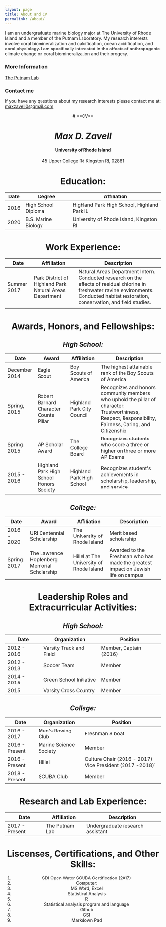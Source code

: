 ```yaml
---
layout: page
title: About and CV
permalink: /about/
---
```


I am an undergraduate marine biology major at The University of Rhode Island and a member of the Putnam Laboratory. My research interests involve coral biomineralization and calcification, ocean acidification, and coral physiology. I am specifically interested in the affects of anthropogenic climate change on coral biomineralization and their progeny.



### More Information
[The Putnam Lab](http://putnamlab.com/)

### Contact me
If you have any questions about my research interests please contact me at:
[maxzavell0@gmail.com](mailto:maxzavell0@gmail.com)

<center>
# **CV**

  #                  *Max D. Zavell*
  #### University of Rhode Island
  45 Upper College Rd
  Kingston RI, 02881

# **Education:**

| Date | Degree              | Affiliation                                 |
|--|--|--|
| 2016 | High School Diploma | Highland Park High School, Highland Park IL |
| 2020 | B.S. Marine Biology | University of Rhode Island, Kingston RI     |

# **Work Experience:**

| Date        | Affiliation                                             | Description                                                                                                                                                                                 |
|-------------|---------------------------------------------------------|---------------------------------------------------------------------------------------------------------------------------------------------------------------------------------------------|
| Summer 2017 | Park District of Highland Park Natural Areas Department | Natural Areas Department Intern. Conducted research on the effects of residual chlorine in freshwater ravine environments. Conducted habitat restoration, conservation, and field studies.  |
|   |   |   |
# **Awards, Honors, and Fellowships:**

## *High School:*

| Date          | Award                                    | Affiliation                | Description                                                                                                                                             |
|---------------|------------------------------------------|----------------------------|---------------------------------------------------------------------------------------------------------------------------------------------------------|
| December 2014 | Eagle Scout                              | Boy Scouts of America      | The highest attainable rank of the Boy Scouts of America                                                                                                |
| Spring, 2015  | Robert Barnard Character Counts Pillar   | Highland Park City Council | Recognizes and honors community members who uphold the pillar of character: Trustworthiness, Respect, Responsibility, Fairness, Caring, and Citizenship |
| Spring 2015   | AP Scholar Award                         | The College Board          | Recognizes students who score a three or higher on three or more AP Exams                                                                               |
| 2015 - 2016   | Highland Park High School Honors Society | Highland Park High School  | Recognizes student's achievements in scholarship, leadership, and service                                                                               |
## *College:*

| Date         | Award                                        | Affiliation                              | Description                                                                       |
|--------------|----------------------------------------------|------------------------------------------|-----------------------------------------------------------------------------------|
| 2016 - 2020  | URI  Centennial Scholarship                  | The University of Rhode Island           | Merit based scholarship                                                           |
| Spring 2017  | The Lawrence Hopfenberg Memorial Scholarship | Hillel at The University of Rhode Island | Awarded to the Freshman who has made the greatest impact on Jewish life on campus |

# **Leadership Roles and Extracurricular Activities:**

## *High School:*

| Date         | Organization            | Position               |
|--------------|-------------------------|------------------------|
| 2012 - 2016  | Varsity Track and Field | Member, Captain (2016) |
| 2012 - 2013  | Soccer Team             | Member                 |
| 2014 - 2015  | Green School Initiative | Member                 |
| 2015         | Varsity Cross Country   | Member                 |

## *College:*

| Date           | Organization           | Position                                                 |
|----------------|------------------------|----------------------------------------------------------|
| 2016 - 2017    | Men's Rowing Club      | Freshman 8 boat                                          |
| 2016 - Present | Marine Science Society | Member                                                   |
| 2016 - Present | Hillel                 | Culture Chair (2016 - 2017) Vice President (2017 -2018)` |
| 2018 - Present | SCUBA Club             | Member                                                   |

# **Research and Lab Experience:**

| Date           | Affiliation     | Description                      |
|----------------|-----------------|----------------------------------|
| 2017 - Present | The Putnam Lab  | Undergraduate research assistant |

# **Liscenses, Certifications, and Other Skills:**

1. SDI Open Water SCUBA Certification (2017)
2. Computer:
  1. MS Word, Excel
3. Statistical Analysis
4. R
  1. Statistical analysis program and language
5. Github
6. GSI
7. Markdown Pad
